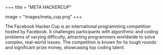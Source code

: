 +++
title = "META HACKERCUP"

image = "images/meta_cup.png"
+++

The Facebook Hacker Cup is an international programming competition hosted by Facebook. It challenges participants with algorithmic and coding problems of varying difficulty, attracting programmers worldwide to solve complex, real-world issues. The competition is known for its tough rounds and significant prize money, showcasing top coding talent.